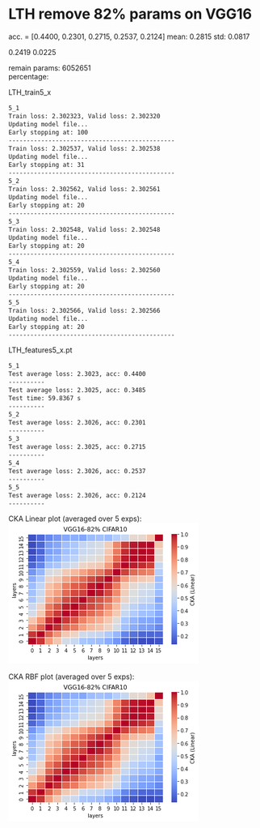 # LTH remove 82% params on VGG16
acc. = [0.4400, 0.2301, 0.2715, 0.2537, 0.2124] mean: 0.2815 std: 0.0817

0.2419 0.0225

remain params: 6052651<br>
percentage: <br>

LTH_train5_x
```
5_1
Train loss: 2.302323, Valid loss: 2.302320
Updating model file...
Early stopping at: 100
----------------------------------------------
Train loss: 2.302537, Valid loss: 2.302538
Updating model file...
Early stopping at: 31
----------------------------------------------
5_2
Train loss: 2.302562, Valid loss: 2.302561
Updating model file...
Early stopping at: 20
----------------------------------------------
5_3
Train loss: 2.302548, Valid loss: 2.302548
Updating model file...
Early stopping at: 20
----------------------------------------------
5_4
Train loss: 2.302559, Valid loss: 2.302560
Updating model file...
Early stopping at: 20
----------------------------------------------
5_5
Train loss: 2.302566, Valid loss: 2.302566
Updating model file...
Early stopping at: 20
----------------------------------------------
```

LTH_features5_x.pt
```
5_1
Test average loss: 2.3023, acc: 0.4400
----------
Test average loss: 2.3025, acc: 0.3485
Test time: 59.8367 s
----------
5_2
Test average loss: 2.3026, acc: 0.2301
----------
5_3
Test average loss: 2.3025, acc: 0.2715
----------
5_4
Test average loss: 2.3026, acc: 0.2537
----------
5_5
Test average loss: 2.3026, acc: 0.2124
----------
```

CKA Linear plot (averaged over 5 exps): <br>
![vgg16_82_linear](vgg16_82_linear.png)

CKA RBF plot (averaged over 5 exps): <br>
![vgg16_82_rbf](vgg16_82_linear.png)
